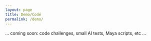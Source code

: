 ```yaml
---
layout: page
title: Demo/Code
permalink: /demo/
---
```


<span class="highlight text-center ">... coming soon: code challenges, small AI tests, Maya scripts, etc ...</span>

